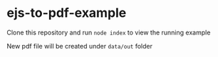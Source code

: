 # ejs-to-pdf-example

Clone this repository and run ```node index``` to view the running example

New pdf file will be created under ```data/out``` folder
